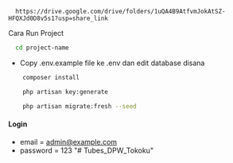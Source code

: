 ```Link Download File Project
  https://drive.google.com/drive/folders/1uQA4B9AtfvmJokAtSZ-HFQXJd0D8v5s1?usp=share_link
```

Cara Run Project

```bash
  cd project-name
```

-   Copy .env.example file ke .env dan edit database disana

```bash
    composer install
```

```bash
    php artisan key:generate
```

```bash
    php artisan migrate:fresh --seed
```

#### Login

-   email = admin@example.com
-   password = 123
"# Tubes_DPW_Tokoku" 


